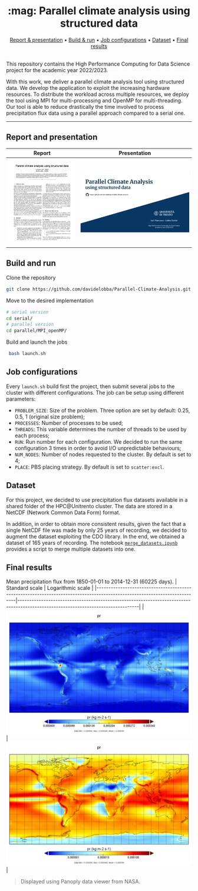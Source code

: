 <div align="center">
  <h1 align="center">:mag: Parallel climate analysis using structured data</h1>
  <p align="center"> 
  </p>
</div>

<div align="center">
    <a href=#report-and-presentation>Report & presentation</a>
    •
    <a href=#build-and-run>Build & run</a>
    •
    <a href=#job-configurations>Job configurations</a>
    •
    <a href=#dataset>Dataset</a>
    •
    <a href=#final-results >Final results</a>
</div>
<br>

This repository contains the High Performance Computing for Data Science project for the academic year 2022/2023.

With this work, we deliver a parallel climate analysis tool using structured data. We develop the application to exploit the increasing hardware resources. To distribute the workload across multiple resources, we deploy the tool using MPI for multi-processing and OpenMP for multi-threading. Our tool is able to reduce drastically the time involved to process precipitation flux data using a parallel approach compared to a serial one.

---
## Report and presentation
| <b>Report</b> | <b>Presentation</b> |
|--------------------------------------------------------------------------------------------------------------------------|---------------------------------------------------------------------------------------------------------------------------------|
| [![](assets/report_thumbnail.png)](report.pdf)              | [![](assets/presentation_thumbnail.png)](presentation.pdf)         |

## Build and run
Clone the repository

   ```sh
   git clone https://github.com/davidelobba/Parallel-Climate-Analysis.git
   ```
Move to the desired implementation

   ```sh
   # serial version
   cd serial/
   # parallel version
   cd parallel/MPI_openMP/
   ```
Build and launch the jobs
  ```sh
   bash launch.sh
   ```

## Job configurations
Every ```launch.sh``` build first the project, then submit several jobs to the cluster with different configurations. The job can be setup using different parameters:

- ```PROBLEM_SIZE```: Size of the problem. Three option are set by default: 0.25, 0.5, 1 (original size problem);
- ```PROCESSES```: Number of processes to be used;
- ```THREADS```: This variable determines the number of threads to be used by each process;
- ```RUN```: Run number for each configuration. We decided to run the same configuration 3 times in order to avoid I/O unpredictable behaviours;
- ```NUM_NODES```: Number of nodes requested to the cluster. By default is set to 4;
- ```PLACE```: PBS placing strategy. By default is set to ```scatter:excl```.

## Dataset
For this project, we decided to use precipitation flux datasets available in a shared folder of the HPC@Unitrento cluster. The data are stored in a NetCDF (Network Common Data Form) format.

In addition, in order to obtain more consistent results, given the fact that a single NetCDF file was made by only 25 years of recording, we decided to augment the dataset exploiting the CDO library. In the end, we obtained a dataset of 165 years of recording.
The notebook [```merge_datasets.ipynb```](utils/merge_datasets.ipynb) provides a script to merge multiple datasets into one.

## Final results
Mean precipitation flux from 1850-01-01 to 2014-12-31 (60225 days). 
| Standard scale | Logarithmic scale |
|--------------------------------------------------------------------------------------------------------------------------|---------------------------------------------------------------------------------------------------------------------------------|
| [![](assets/precipitation_flux.png)](assets/precipitation_flux.png)              | [![](assets/precipitation_flux_logarithmic_scale.png)](assets/precipitation_flux_logarithmic_scale.png)         |

> Displayed using Panoply data viewer from NASA.
